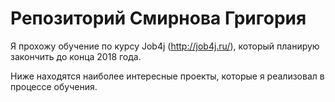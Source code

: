 ﻿# Репозиторий Смирнова Григория

Я прохожу обучение по курсу Job4j (http://job4j.ru/), который планирую закончить до конца 2018 года.

Ниже находятся наиболее интересные проекты, которые я реализовал в процессе обучения.